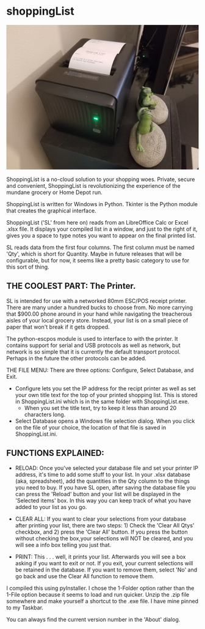 # shoppingList
![The List and The Printer](./pics/sm_ShpLstPrinter.jpg)

ShoppingList is a no-cloud solution to your shopping woes. Private, secure and convenient, ShoppingList is revolutionizing the experience of the mundane grocery or Home Depot run.

ShoppingList is written for Windows in Python. Tkinter is the Python module that creates the graphical interface.

ShoppingList ('SL' from here on) reads from an LibreOffice Calc or Excel .xlsx file. It displays your compiled list in a window, and just to the right of it, gives you a space to type notes you want to appear on the final printed list.

SL reads data from the first four columns.  The first column must be named 'Qty', which is short for Quantity. Maybe in future releases that will be configurable, but for now, it seems like a pretty basic category to use for this sort of thing.


## THE COOLEST PART: The Printer.

SL is intended for use with a networked 80mm ESC/POS receipt printer. There are many under a hundred bucks to choose from. No more carrying that $900.00 phone around in your hand while navigating the treacherous aisles of your local grocery store.  Instead, your list is on a small piece of paper that won't break if it gets dropped.

The python-escpos module is used to interface to with the printer.  It contains support for serial and USB protocols as well as network, but network is so simple that it is currently the default transport protocol. Perhaps in the future the other protocols can be added.

THE FILE MENU: There are three options: Configure, Select Database, and Exit.  
 - Configure lets you set the IP address for the recipt printer as well as set your own title text for the top of your printed shopping list.  This is stored in ShoppingList.ini which is in the same folder with ShoppingList.exe.
    - When you set the title text, try to keep it less than around 20 characters long.
 - Select Database opens a Windows file selection dialog.  When you click on the file of your choice, the location of that file is saved in ShoppingList.ini.


## FUNCTIONS EXPLAINED:

 - RELOAD: Once you've selected your database file and set your printer IP address, it's time to add some stuff to your list.  In your .xlsx database (aka, spreadsheet), add the quantities in the Qty column to the things you need to buy.  If you have SL open, after saving the database file you can press the 'Reload' button and your list will be displayed in the 'Selected items' box. In this way you can keep track of what you have added to your list as you go.

 - CLEAR ALL: If you want to clear your selections from your database after printing your list, there are two steps:  1) Check the 'Clear All Qtys' checkbox, and 2) press the 'Clear All' button.  If you press the button without checking the box,your selections will NOT be cleared, and you will see a info box telling you just that.

 - PRINT: This . . . well, it prints your list.  Afterwards you will see a box asking if you want to exit or not.  If you exit, your current selections will be retained in the database.  If you want to remove them, select 'No' and go back and use the Clear All function to remove them.

I compiled this using pyInstaller.  I chose the 1-Folder option rather than the 1-File option because it seems to load and run quicker.  Unzip the .zip file somewhere and make yourself a shortcut to the .exe file.  I have mine pinned to my Taskbar.

You can always find the current version number in the 'About' dialog.

